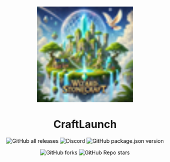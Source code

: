 <p align="center"><img src="../src/assets/images/icon.png" alt="icon-launcher"></p>

<h1 align="center">CraftLaunch</h1>

[<p align="center">]()
![GitHub all releases](https://img.shields.io/github/downloads/luuxis/Selvania-Launcher/total?style=for-the-badge)
![Discord](https://img.shields.io/discord/819729377650278420?style=for-the-badge)
![GitHub package.json version](https://img.shields.io/github/package-json/v/luuxis/Selvania-Launcher?style=for-the-badge)
[<p align="center">]()
![GitHub forks](https://img.shields.io/github/forks/luuxis/Selvania-Launcher?style=for-the-badge)
![GitHub Repo stars](https://img.shields.io/github/stars/luuxis/Selvania-Launcher?style=for-the-badge)

